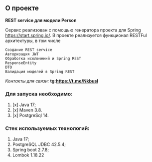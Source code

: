 ## О проекте

**REST service для модели Person**

Сервис реализован с помощью генератора проекта для Spring https://start.spring.io/.
В проекте реализуется функционал RESTFul архитектуры, в том числе

    Создание REST service
    Авторизация JWT
    Обработка исключений и Spring REST
    ResponseEntity
    DTO
    Валидация моделей в Spring REST

_Контакты для связи:_
__**tg:https://t.me/Nkbusl**__

### Для запуска необходимо:
1. [x] Java 17;
2. [x] Maven 3.8.
3. [x] PostgreSql 14.

### Стек используемых технологий:
1. Java 17;
2. PostgreSQL JDBC 42.5.4;
3. Spring boot 2.7.8;
4. Lombok 1.18.22

